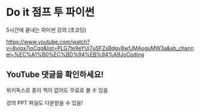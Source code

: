 # Do it 점프 투 파이썬

5시간에 끝내는 파이썬 강의 (초코딩)<br/>

https://www.youtube.com/watch?v=8vjgx7joCqg&list=PLG7te9eYUi7uSFZsBdgv8wfJMAoguMW3a&ab_channel=%EC%A1%B0%EC%BD%94%EB%94%A9JoCoding

## YouTube 댓글을 확인하세요!

위키독스로 종이 책이 없어도 무료로 볼 수 있음<br/>

강의 PPT 파일도 다운받을 수 있음!